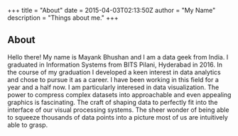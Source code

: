+++
title = "About"
date = 2015-04-03T02:13:50Z
author = "My Name"
description = "Things about me."
+++

## About

Hello there! My name is Mayank Bhushan and I am a data geek from India. I graduated in Information Systems from BITS Pilani, Hyderabad in 2016. In the course of my graduation I developed a keen interest in data analytics and chose to pursue it as a career. I have been working in this field for a year and a half now. I am particularly interesed in data visualization. The power to compress complex datasets into approachable and even appealing graphics is fascinating. The craft of shaping data to perfectly fit into the interface of our visual processing systems. The sheer wonder of being able to squeeze thousands of data points into a picture most of us are intuitively able to grasp.
